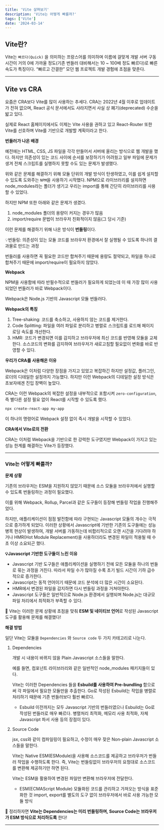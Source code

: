 ```yaml
---
title: 'Vite 살펴보기'
description: 'Vite는 어떻게 빠를까?'
tags: ['Vite']
date: '2024-03-14'
---
```


## Vite란?

Vite는 `빠르다(Quick)` 을 의미하는 프랑스어를 의미하며 이름에 걸맞게 개발 서버 구동 시간이 거의 0에 가까울 정도(기존 번들러 대비해서는 10 ~ 100배 정도 빠르다)로 빠른 속도가 특징이다. “빠르고 간결한” 모던 웹 프로젝트 개발 경험에 초점을 맞춘다.

---

## Vite vs CRA

요즘은 CRA보다 Vite를 많이 사용하는 추세다. CRA는 2022년 4월 이후로 업데이트가 전혀 없으며, React 공식 문서에서도 사라지면서 사실 상 폐기(deprecated) 수순을 밟고 있다.

실제로 React 홈페이지에서도 이제는 Vite 사용을 권하고 있고 React-Router 또한 Vite를 선호하며 Vite를 기반으로 개발할 계획이라고 한다.

**번들러가 나온 배경**

예전에는 HTML, CSS, JS 파일을 각각 만들어서 서버에 올리는 방식으로 웹 개발을 했다. 하지만 의존성이 있는 코드 사이에 순서를 보장하기가 어려웠고 일부 파일에 문제가 생겨 전체 스크립트를 실행하지 못할 수도 있는 문제가 발생했다.

위와 같은 문제를 해결하기 위해 모듈 단위의 개발 방식이 탄생하였고, 이를 쉽게 설치할 수 있도록 도와주는 `NPM`을 사용하기 시작했다. NPM으로 라이브러리를 설치하면 node_modules라는 폴더가 생기고 우리는 import를 통해 간단히 라이브러리를 사용할 수 있었다.

하지만 NPM 또한 아래와 같은 문제가 생겼다.

1. node_modules 폴더의 용량이 커지는 경우가 많음
2. import/require 문법이 브라우저 친화적이지 않음(그 당시 기준)

이런 문제를 해결하기 위해 나온 방식이 **번들링**이다.

<aside>

💡번들링: 의존성이 있는 모듈 코드를 브라우저 환경에서 잘 실행될 수 있도록 하나의 결과물로 만드는 과정

</aside>

번들러를 사용하면 꼭 필요한 코드만 합쳐주기 때문에 용량도 절약되고, 파일을 하나로 합쳐주기 때문에 import/require이 필요하지 않았다.

**Webpack**

NPM을 사용함에 따라 반필수적으로 번들러가 필요하게 되었는데 이 때 가장 많이 사용되었던 번들러가 바로 Webpack이다.

Webpack은 Node.js 기반의 Javascript 모듈 번들러다.

**Webpack의 특징**

1. Tree-shaking: 코드를 축소하고, 사용하지 않는 코드를 제거한다.
2. Code Splitting: 파일을 여러 파일로 분리하고 병렬로 스크립트를 로드해 페이지 로딩 속도를 개선한다.
3. HMR: 코드가 변경되면 이를 감지하고 브라우저에 최신 코드를 반영해 모듈을 교체한다. 소스코드의 변화를 감지하여 브라우저가 새로고침할 필요없이 변화를 바로 반영할 수 있다.

**우리가 CRA를 사용해온 이유**

Webpack은 이처럼 다양한 장점을 가지고 있었고 복잡하긴 하지만 설정값, 플러그인, 로더의 디테일한 설정까지 가능했다. 하지만 이런 Webpack의 디테일한 설정 방식은 초보자에겐 진입 장벽이 높았다.

CRA는 이런 Webpack의 복잡한 설정을 내부적으로 포함시켜 `zero-configuration`, 즉 별다른 설정 필요 없이 React를 시작할 수 있도록 했다.

```bash
npx create-react-app my-app
```

이 하나의 명령어로 Webpack 설정 없이 즉시 개발을 시작할 수 있었다.

**CRA에서 Vite로의 전환**

CRA는 이처럼 Webpack을 기반으로 한 강력한 도구였지만 Webpack이 가지고 있는 성능 한계를 해결하는 Vite가 등장했다.

---

### Vite는 어떻게 빠를까?

**문제 상황**

기존의 브라우저는 ESM을 지원하지 않았기 때문에 소스 모듈을 브라우저에서 실행할 수 있도록 번들링하는 과정이 필요했다.

이를 위해 Webpack, Rollup, Parcel과 같은 도구들이 등장해 번들링 작업을 진행해주었다.

하지만, 애플리케이션이 점점 발전함에 따라 구현되는 Javascript 모듈의 개수는 극적으로 증가하게 되었다. 이러한 상황에서 Javascript에 기반한 기존의 도구들에는 성능 병목 현상이 발생하여, 개발 서버를 가동하는데 비합리적으로 오랜 시간을 기다려야 하거나 HMR(Hot Module Replacement)을 사용하더라도 변경된 파일이 적용될 때 수 초 이상 소요되곤 했다.

<aside>

**💡Javascript 기반한 도구들이 느린 이유**

- Javascript 기반 도구들은 애플리케이션을 실행하기 전에 모든 모듈을 하나의 번들로 묶는 과정을 거친다. 따라서 파일 수가 많아질 수록 초기 빌드 시간이 기하 급수적으로 증가한다.
- Javascript는 동적 언어이기 때문에 코드 분석에 더 많은 시간이 소요된다.
- HMR에서 변경된 파일을 감지하면 다시 번들링 과정을 거쳐야한다.
- Javascript 도구들은 일반적으로 Node.js 환경에서 실행되며 Node.js는 대규모 파일 처리에서 최적화가 부족할 수 있다.
</aside>

📍 Vite는 이러한 문제 상황에 초점을 맞춰 **ESM 및 네이티브 언어**로 작성된 Javascript 도구를 활용해 문제를 해결했다!

**해결 방법**

일단 Vite는 모듈을 `Dependencies` 와 `Source code` 두 가지 카테고리로 나눈다.

1. Dependencies

   개발 시 내용이 바뀌지 않을 Plain Javascript 소스들을 말한다.

   예를 들면, 컴포넌트 라이브러리와 같은 일반적인 node_modules 패키지들이 있다.

   Vite는 이러한 Dependencies 들을 **Esbuild를 사용하여 Pre-bundling** 함으로써 각 파일에서 필요한 모듈만을 추출한다. Go로 작성된 Esbuild는 작업을 병렬로 처리하기 때문에 기존 번들러보다 훨씬 빠르다.
   - Esbuild
     이전까지는 모두 Javascript 기반의 번들러였으나 Esbuild는 Go로 작성된 번들러로 매우 빠르다.
     병렬처리 최적화, 메모리 사용 최적화, 자체 Javascript 파서 사용 등의 장점이 있다.

2. Source Code

   jsx, css와 같이 컴파일링이 필요하고, 수정이 매우 잦은 Non-plain Javascript 소스들을 말한다.

   Vite는 Native ESM(ESModule)을 사용해 소스코드를 제공하고 브라우저가 번들러 작업을 수행하도록 한다. 즉, Vite는 번들링없이 브라우저의 요청대로 소스코드를 변환해 제공하기만 하면 된다.

   Vite는 ESM을 활용하여 변경된 파일만 변환해 브라우저에 전달한다.
   - ESM(ECMAScript Module)
     모듈화된 코드를 관리하고 가져오는 방식을 표준화한 것
     import, export를 별도의 도구 없이 브라우저에서 바로 사용 가능한 모듈 방식

📍 정리하자면 **Vite는 Dependencies는 미리 번들링하며, Source Code는 브라우저가 ESM 방식으로 처리하도록** 한다!

---

